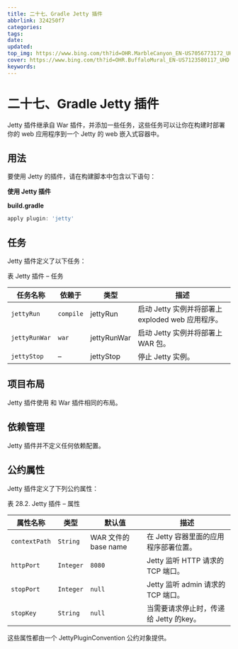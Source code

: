 ```yaml
---
title: 二十七、Gradle Jetty 插件
abbrlink: 324250f7
categories: 
tags: 
date: 
updated: 
top_img: https://www.bing.com/th?id=OHR.MarbleCanyon_EN-US7056773172_UHD.jpg
cover: https://www.bing.com/th?id=OHR.BuffaloMural_EN-US7123580117_UHD.jpg
keywords: 
---
```

# 二十七、Gradle Jetty 插件

Jetty 插件继承自 War 插件，并添加一些任务，这些任务可以让你在构建时部署你的 web 应用程序到一个 Jetty 的 web 嵌入式容器中。

## 用法

要使用 Jetty 的插件，请在构建脚本中包含以下语句：

**使用 Jetty 插件**

**build.gradle**

```gradle
apply plugin: 'jetty'  
```

## 任务

Jetty 插件定义了以下任务：

表 Jetty 插件 – 任务

| 任务名称      | 依赖于    | 类型        | 描述                                              |
| ------------- | --------- | ----------- | ------------------------------------------------- |
| `jettyRun`    | `compile` | jettyRun    | 启动 Jetty 实例并将部署上 exploded web 应用程序。 |
| `jettyRunWar` | `war`     | jettyRunWar | 启动 Jetty 实例并将部署上 WAR 包。                |
| `jettyStop`   | –         | jettyStop   | 停止 Jetty 实例。                                 |

## 项目布局

Jetty 插件使用 和 War 插件相同的布局。

## 依赖管理

Jetty 插件并不定义任何依赖配置。

## 公约属性

Jetty 插件定义了下列公约属性：

表 28.2. Jetty 插件 – 属性

| 属性名称      | 类型      | 默认值              | 描述                                   |
| ------------- | --------- | ------------------- | -------------------------------------- |
| `contextPath` | `String`  | WAR 文件的base name | 在 Jetty 容器里面的应用程序部署位置。  |
| `httpPort`    | `Integer` | `8080`              | Jetty 监听 HTTP 请求的 TCP 端口。      |
| `stopPort`    | `Integer` | `null`              | Jetty 监听 admin 请求的 TCP 端口。     |
| `stopKey`     | `String`  | `null`              | 当需要请求停止时，传递给 Jetty 的key。 |

这些属性都由一个 JettyPluginConvention 公约对象提供。